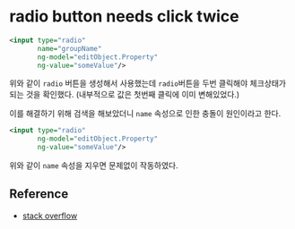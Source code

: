 # radio button needs click twice

```xml
<input type="radio" 
       name="groupName"  
       ng-model="editObject.Property"                             
       ng-value="someValue"/>
```

위와 같이 `radio` 버튼을 생성해서 사용했는데 `radio`버튼을 두번 클릭해야 체크상태가 되는 것을 확인했다. (내부적으로 값은 첫번째 클릭에 이미 변해있었다.)

이를 해결하기 위해 검색을 해보았더니 `name` 속성으로 인한 충돌이 원인이라고 한다.

```xml
<input type="radio"
       ng-model="editObject.Property"                             
       ng-value="someValue"/>
```

위와 같이 `name` 속성을 지우면 문제없이 작동하였다.

## Reference

* [stack overflow](http://stackoverflow.com/questions/15778739/angularjs-required-radio-buttons-needs-two-click-events-to-be-valid)